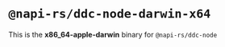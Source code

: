 # `@napi-rs/ddc-node-darwin-x64`

This is the **x86_64-apple-darwin** binary for `@napi-rs/ddc-node`
